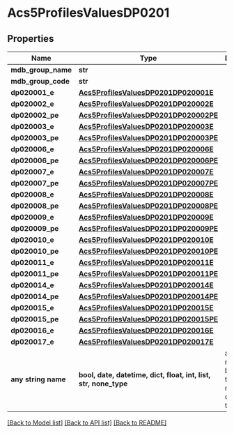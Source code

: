 # Acs5ProfilesValuesDP0201


## Properties
Name | Type | Description | Notes
------------ | ------------- | ------------- | -------------
**mdb_group_name** | **str** |  | 
**mdb_group_code** | **str** |  | 
**dp020001_e** | [**Acs5ProfilesValuesDP0201DP020001E**](Acs5ProfilesValuesDP0201DP020001E.md) |  | 
**dp020002_e** | [**Acs5ProfilesValuesDP0201DP020002E**](Acs5ProfilesValuesDP0201DP020002E.md) |  | 
**dp020002_pe** | [**Acs5ProfilesValuesDP0201DP020002PE**](Acs5ProfilesValuesDP0201DP020002PE.md) |  | 
**dp020003_e** | [**Acs5ProfilesValuesDP0201DP020003E**](Acs5ProfilesValuesDP0201DP020003E.md) |  | 
**dp020003_pe** | [**Acs5ProfilesValuesDP0201DP020003PE**](Acs5ProfilesValuesDP0201DP020003PE.md) |  | 
**dp020006_e** | [**Acs5ProfilesValuesDP0201DP020006E**](Acs5ProfilesValuesDP0201DP020006E.md) |  | 
**dp020006_pe** | [**Acs5ProfilesValuesDP0201DP020006PE**](Acs5ProfilesValuesDP0201DP020006PE.md) |  | 
**dp020007_e** | [**Acs5ProfilesValuesDP0201DP020007E**](Acs5ProfilesValuesDP0201DP020007E.md) |  | 
**dp020007_pe** | [**Acs5ProfilesValuesDP0201DP020007PE**](Acs5ProfilesValuesDP0201DP020007PE.md) |  | 
**dp020008_e** | [**Acs5ProfilesValuesDP0201DP020008E**](Acs5ProfilesValuesDP0201DP020008E.md) |  | 
**dp020008_pe** | [**Acs5ProfilesValuesDP0201DP020008PE**](Acs5ProfilesValuesDP0201DP020008PE.md) |  | 
**dp020009_e** | [**Acs5ProfilesValuesDP0201DP020009E**](Acs5ProfilesValuesDP0201DP020009E.md) |  | 
**dp020009_pe** | [**Acs5ProfilesValuesDP0201DP020009PE**](Acs5ProfilesValuesDP0201DP020009PE.md) |  | 
**dp020010_e** | [**Acs5ProfilesValuesDP0201DP020010E**](Acs5ProfilesValuesDP0201DP020010E.md) |  | 
**dp020010_pe** | [**Acs5ProfilesValuesDP0201DP020010PE**](Acs5ProfilesValuesDP0201DP020010PE.md) |  | 
**dp020011_e** | [**Acs5ProfilesValuesDP0201DP020011E**](Acs5ProfilesValuesDP0201DP020011E.md) |  | 
**dp020011_pe** | [**Acs5ProfilesValuesDP0201DP020011PE**](Acs5ProfilesValuesDP0201DP020011PE.md) |  | 
**dp020014_e** | [**Acs5ProfilesValuesDP0201DP020014E**](Acs5ProfilesValuesDP0201DP020014E.md) |  | 
**dp020014_pe** | [**Acs5ProfilesValuesDP0201DP020014PE**](Acs5ProfilesValuesDP0201DP020014PE.md) |  | 
**dp020015_e** | [**Acs5ProfilesValuesDP0201DP020015E**](Acs5ProfilesValuesDP0201DP020015E.md) |  | 
**dp020015_pe** | [**Acs5ProfilesValuesDP0201DP020015PE**](Acs5ProfilesValuesDP0201DP020015PE.md) |  | 
**dp020016_e** | [**Acs5ProfilesValuesDP0201DP020016E**](Acs5ProfilesValuesDP0201DP020016E.md) |  | 
**dp020017_e** | [**Acs5ProfilesValuesDP0201DP020017E**](Acs5ProfilesValuesDP0201DP020017E.md) |  | 
**any string name** | **bool, date, datetime, dict, float, int, list, str, none_type** | any string name can be used but the value must be the correct type | [optional]

[[Back to Model list]](../README.md#documentation-for-models) [[Back to API list]](../README.md#documentation-for-api-endpoints) [[Back to README]](../README.md)


